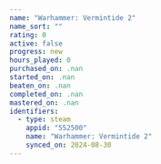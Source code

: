 ```yaml
---
name: "Warhammer: Vermintide 2"
name_sort: ""
rating: 0
active: false
progress: new
hours_played: 0
purchased_on: .nan
started_on: .nan
beaten_on: .nan
completed_on: .nan
mastered_on: .nan
identifiers:
  - type: steam
    appid: "552500"
    name: "Warhammer: Vermintide 2"
    synced_on: 2024-08-30
---
```

